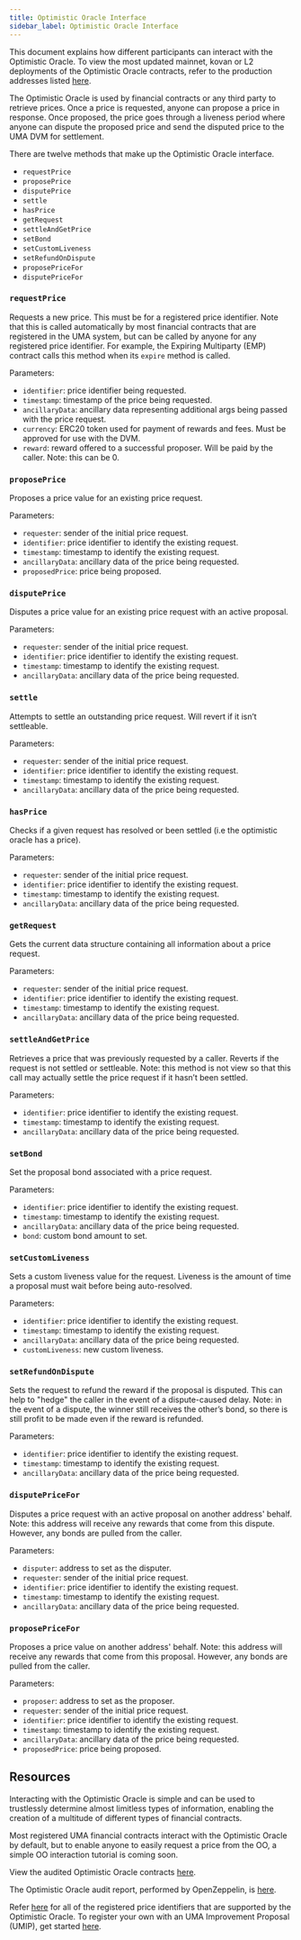 ```yaml
---
title: Optimistic Oracle Interface
sidebar_label: Optimistic Oracle Interface
---
```


This document explains how different participants can interact with the Optimistic Oracle. To view the most updated mainnet, kovan or L2 deployments of the Optimistic Oracle contracts, refer to the production addresses listed [here](/dev-ref/addresses.md).

The Optimistic Oracle is used by financial contracts or any third party to retrieve prices. Once a price is requested, anyone can propose a price in response. Once proposed, the price goes through a liveness period where anyone can dispute the proposed price and send the disputed price to the UMA DVM for settlement.

There are twelve methods that make up the Optimistic Oracle interface.
-  `requestPrice`
-  `proposePrice`
-  `disputePrice`
-  `settle`
-  `hasPrice`
-  `getRequest`
-  `settleAndGetPrice`
-  `setBond`
-  `setCustomLiveness`
-  `setRefundOnDispute`
-  `proposePriceFor`
-  `disputePriceFor`

### `requestPrice`

Requests a new price. This must be for a registered price identifier. Note that this is called automatically by most financial contracts that are registered in the UMA system, but can be called by anyone for any registered price identifier. For example, the Expiring Multiparty (EMP) contract calls this method when its `expire` method is called.

Parameters:
- `identifier`: price identifier being requested.
- `timestamp`: timestamp of the price being requested.
- `ancillaryData`: ancillary data representing additional args being passed with the price request.
- `currency`: ERC20 token used for payment of rewards and fees. Must be approved for use with the DVM.
- `reward`: reward offered to a successful proposer. Will be paid by the caller. Note: this can be 0.

### `proposePrice`

Proposes a price value for an existing price request.

Parameters:
- `requester`: sender of the initial price request.
- `identifier`: price identifier to identify the existing request.
- `timestamp`: timestamp to identify the existing request.
- `ancillaryData`: ancillary data of the price being requested.
- `proposedPrice`: price being proposed.

### `disputePrice`

Disputes a price value for an existing price request with an active proposal.

Parameters:
- `requester`: sender of the initial price request.
- `identifier`: price identifier to identify the existing request.
- `timestamp`: timestamp to identify the existing request.
- `ancillaryData`: ancillary data of the price being requested.

### `settle`

Attempts to settle an outstanding price request. Will revert if it isn’t settleable.

Parameters:
- `requester`: sender of the initial price request.
- `identifier`: price identifier to identify the existing request.
- `timestamp`: timestamp to identify the existing request.
- `ancillaryData`: ancillary data of the price being requested.

### `hasPrice`

Checks if a given request has resolved or been settled (i.e the optimistic oracle has a price).

Parameters:
- `requester`: sender of the initial price request.
- `identifier`: price identifier to identify the existing request.
- `timestamp`: timestamp to identify the existing request.
- `ancillaryData`: ancillary data of the price being requested.

### `getRequest`

Gets the current data structure containing all information about a price request.

Parameters:
- `requester`: sender of the initial price request.
- `identifier`: price identifier to identify the existing request.
- `timestamp`: timestamp to identify the existing request.
- `ancillaryData`: ancillary data of the price being requested.

### `settleAndGetPrice`

Retrieves a price that was previously requested by a caller. Reverts if the request is not settled or settleable. Note: this method is not view so that this call may actually settle the price request if it hasn’t been settled.

Parameters:
- `identifier`: price identifier to identify the existing request.
- `timestamp`: timestamp to identify the existing request.
- `ancillaryData`: ancillary data of the price being requested.

### `setBond`

Set the proposal bond associated with a price request.

Parameters:
- `identifier`: price identifier to identify the existing request.
- `timestamp`: timestamp to identify the existing request.
- `ancillaryData`: ancillary data of the price being requested.
- `bond`: custom bond amount to set.

### `setCustomLiveness`

Sets a custom liveness value for the request. Liveness is the amount of time a proposal must wait before being auto-resolved.

Parameters:
- `identifier`: price identifier to identify the existing request.
- `timestamp`: timestamp to identify the existing request.
- `ancillaryData`: ancillary data of the price being requested.
- `customLiveness`: new custom liveness.

### `setRefundOnDispute`

Sets the request to refund the reward if the proposal is disputed. This can help to "hedge" the caller in the event of a dispute-caused delay. Note: in the event of a dispute, the winner still receives the other’s bond, so there is still profit to be made even if the reward is refunded.

Parameters:
- `identifier`: price identifier to identify the existing request.
- `timestamp`: timestamp to identify the existing request.
- `ancillaryData`: ancillary data of the price being requested.

### `disputePriceFor`

Disputes a price request with an active proposal on another address' behalf. Note: this address will receive any rewards that come from this dispute. However, any bonds are pulled from the caller.

Parameters:
- `disputer`: address to set as the disputer.
- `requester`: sender of the initial price request.
- `identifier`: price identifier to identify the existing request.
- `timestamp`: timestamp to identify the existing request.
- `ancillaryData`: ancillary data of the price being requested.

### `proposePriceFor`

Proposes a price value on another address' behalf. Note: this address will receive any rewards that come from this proposal. However, any bonds are pulled from the caller.

Parameters:
- `proposer`: address to set as the proposer.
- `requester`: sender of the initial price request.
- `identifier`: price identifier to identify the existing request.
- `timestamp`: timestamp to identify the existing request.
- `ancillaryData`: ancillary data of the price being requested.
- `proposedPrice`: price being proposed.

## Resources

Interacting with the Optimistic Oracle is simple and can be used to trustlessly determine almost limitless types of information, enabling the creation of a multitude of different types of financial contracts.

Most registered UMA financial contracts interact with the Optimistic Oracle by default, but to enable anyone to easily request a price from the OO, a simple OO interaction tutorial is coming soon.

View the audited Optimistic Oracle contracts [here](https://github.com/UMAprotocol/protocol/tree/master/packages/core/contracts/oracle).

The Optimistic Oracle audit report, performed by OpenZeppelin, is [here](https://blog.openzeppelin.com/uma-audit-phase-4/).

Refer [here](/uma-tokenholders/approved-price-identifiers.md) for all of the registered price identifiers that are supported by the Optimistic Oracle. To register your own with an UMA Improvement Proposal (UMIP), get started [here](/uma-tokenholders/adding-price-id.md).

